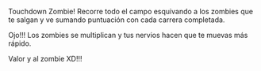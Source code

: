 

Touchdown Zombie! Recorre todo el campo esquivando a los zombies que te salgan y ve sumando puntuación con cada carrera completada.

Ojo!!! Los zombies se multiplican y tus nervios hacen que te muevas más rápido.

Valor y al zombie XD!!!


